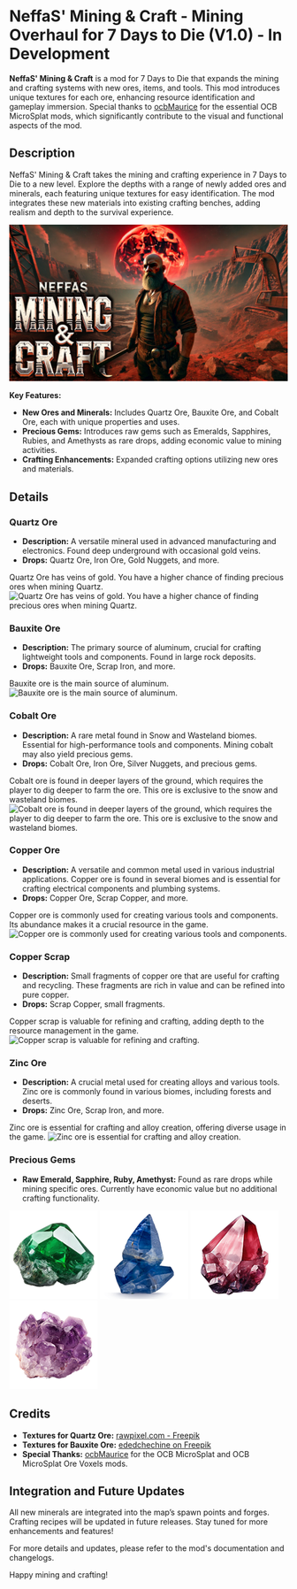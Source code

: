 # NeffaS' Mining & Craft - Mining Overhaul for 7 Days to Die (V1.0) - In Development

**NeffaS' Mining & Craft** is a mod for 7 Days to Die that expands the mining and crafting systems with new ores, items, and tools. This mod introduces unique textures for each ore, enhancing resource identification and gameplay immersion. Special thanks to [ocbMaurice](https://github.com/OCB7D2D) for the essential OCB MicroSplat mods, which significantly contribute to the visual and functional aspects of the mod.

## Description

NeffaS' Mining & Craft takes the mining and crafting experience in 7 Days to Die to a new level. Explore the depths with a range of newly added ores and minerals, each featuring unique textures for easy identification. The mod integrates these new materials into existing crafting benches, adding realism and depth to the survival experience.

![](./ImageExamples/coverNeffasMiningCraft.png)


**Key Features:**
- **New Ores and Minerals:** Includes Quartz Ore, Bauxite Ore, and Cobalt Ore, each with unique properties and uses.
- **Precious Gems:** Introduces raw gems such as Emeralds, Sapphires, Rubies, and Amethysts as rare drops, adding economic value to mining activities.
- **Crafting Enhancements:** Expanded crafting options utilizing new ores and materials.

## Details

### Quartz Ore
- **Description:** A versatile mineral used in advanced manufacturing and electronics. Found deep underground with occasional gold veins.
- **Drops:** Quartz Ore, Iron Ore, Gold Nuggets, and more.

Quartz Ore has veins of gold. You have a higher chance of finding precious ores when mining Quartz.
![Quartz Ore has veins of gold. You have a higher chance of finding precious ores when mining Quartz.](./ImageExamples/quartzOre.png)

### Bauxite Ore
- **Description:** The primary source of aluminum, crucial for crafting lightweight tools and components. Found in large rock deposits.
- **Drops:** Bauxite Ore, Scrap Iron, and more.

Bauxite ore is the main source of aluminum.
![Bauxite ore is the main source of aluminum.](./ImageExamples/bauxiteOre.png)

### Cobalt Ore
- **Description:** A rare metal found in Snow and Wasteland biomes. Essential for high-performance tools and components. Mining cobalt may also yield precious gems.
- **Drops:** Cobalt Ore, Iron Ore, Silver Nuggets, and precious gems.

Cobalt ore is found in deeper layers of the ground, which requires the player to dig deeper to farm the ore. This ore is exclusive to the snow and wasteland biomes.
![Cobalt ore is found in deeper layers of the ground, which requires the player to dig deeper to farm the ore. This ore is exclusive to the snow and wasteland biomes.](./ImageExamples/cobaltVoxelOre.png)

### Copper Ore
- **Description:** A versatile and common metal used in various industrial applications. Copper ore is found in several biomes and is essential for crafting electrical components and plumbing systems.
- **Drops:** Copper Ore, Scrap Copper, and more.

Copper ore is commonly used for creating various tools and components. Its abundance makes it a crucial resource in the game.
![Copper ore is commonly used for creating various tools and components.](./ImageExamples/copperOre.png)

### Copper Scrap
- **Description:** Small fragments of copper ore that are useful for crafting and recycling. These fragments are rich in value and can be refined into pure copper.
- **Drops:** Scrap Copper, small fragments.

Copper scrap is valuable for refining and crafting, adding depth to the resource management in the game.
![Copper scrap is valuable for refining and crafting.](./ImageExamples/copperScrap.png)

### Zinc Ore
- **Description:** A crucial metal used for creating alloys and various tools. Zinc ore is commonly found in various biomes, including forests and deserts.
- **Drops:** Zinc Ore, Scrap Iron, and more.

Zinc ore is essential for crafting and alloy creation, offering diverse usage in the game.
![Zinc ore is essential for crafting and alloy creation.](./ImageExamples/oreZinc.png)

### Precious Gems
- **Raw Emerald, Sapphire, Ruby, Amethyst:** Found as rare drops while mining specific ores. Currently have economic value but no additional crafting functionality.

![](./UIAtlases/ItemIconAtlas/resourceRawEmerald.png) ![](./UIAtlases/ItemIconAtlas/resourceRawSapphire.png) ![](./UIAtlases/ItemIconAtlas/resourceRawRuby.png) ![](./UIAtlases/ItemIconAtlas/resourceRawAmethyst.png)

## Credits
- **Textures for Quartz Ore:** [rawpixel.com - Freepik](https://www.freepik.com/free-photo/gray-gold-marble-textured-background_17592797.htm)
- **Textures for Bauxite Ore:** [ededchechine on Freepik](https://www.freepik.com/free-photo/background-red-granite-details-old-foundation-medieval-scandinavian-house-from-granite-stones-held-together-with-mortar-natural-background-idea-interior-wallpaper_28877243.htm)
- **Special Thanks:** [ocbMaurice](https://github.com/OCB7D2D) for the OCB MicroSplat and OCB MicroSplat Ore Voxels mods.

## Integration and Future Updates

All new minerals are integrated into the map’s spawn points and forges. Crafting recipes will be updated in future releases. Stay tuned for more enhancements and features!

For more details and updates, please refer to the mod's documentation and changelogs.

Happy mining and crafting!
